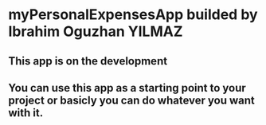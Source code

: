 # myPersonalExpensesApp builded by Ibrahim Oguzhan YILMAZ 

## This app is on the development

## You can use this app as a starting point to your project or basicly you can do whatever you want with it.
